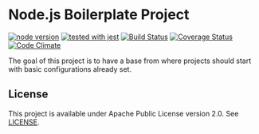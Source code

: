 # Node.js Boilerplate Project
[![node version][node-image]][node-url]
[![tested with jest](https://img.shields.io/badge/tested_with-jest-99424f.svg)](https://github.com/facebook/jest)
[![Build Status](https://travis-ci.org/vitorsalgado/nodejs-boilerplate.svg?branch=master)](https://travis-ci.org/vitorsalgado/nodejs-boilerplate) 
[![Coverage Status](https://coveralls.io/repos/github/vitorsalgado/nodejs-boilerplate/badge.svg?branch=master)](https://coveralls.io/github/vitorsalgado/nodejs-boilerplate?branch=master)
[![Code Climate](https://codeclimate.com/github/vitorsalgado/nodejs-boilerplate/badges/gpa.svg)](https://codeclimate.com/github/vitorsalgado/nodejs-boilerplate)

[node-image]: https://img.shields.io/badge/node.js-%3E=_8.9.1-green.svg?style=flat-square
[node-url]: https://nodejs.org/download/release/v8.9.1/

The goal of this project is to have a base from where projects should start with basic configurations already set.  

## License
This project is available under Apache Public License version 2.0. See [LICENSE](LICENSE).
